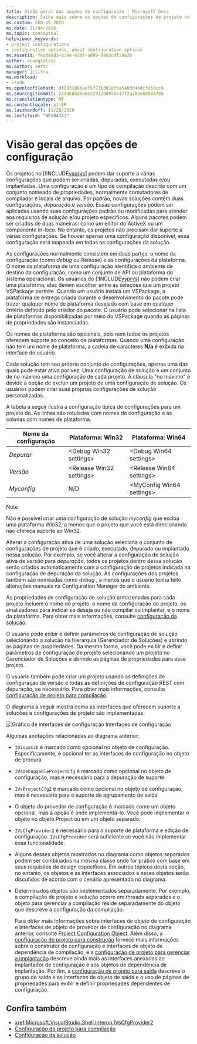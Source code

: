 ```yaml
---
title: Visão geral das opções de configuração | Microsoft Docs
description: Saiba mais sobre as opções de configurações de projeto no Visual Studio. Uma configuração é um tipo de compilação descrito com um conjunto nomeado de propriedades e locais de arquivo.
ms.custom: SEO-VS-2020
ms.date: 11/04/2016
ms.topic: conceptual
helpviewer_keywords:
- project configurations
- configuration options, about configuration options
ms.assetid: f4ad4dd3-b39e-42df-ad89-d403cdf24a2b
author: acangialosi
ms.author: anthc
manager: jillfra
ms.workload:
- vssdk
ms.openlocfilehash: df8931066aef5f7163018fba540dd46dcfe5dcc0
ms.sourcegitcommit: 2244665d5a0e22d12dd976417f2a782e68684705
ms.translationtype: MT
ms.contentlocale: pt-BR
ms.lasthandoff: 11/28/2020
ms.locfileid: "96304743"
---
```

# <a name="configuration-options-overview"></a>Visão geral das opções de configuração
Os projetos no [!INCLUDE[vsprvs](../../code-quality/includes/vsprvs_md.md)] podem dar suporte a várias configurações que podem ser criadas, depuradas, executadas e/ou implantadas. Uma configuração é um tipo de compilação descrito com um conjunto nomeado de propriedades, normalmente comutadores de compilador e locais de arquivo. Por padrão, novas soluções contêm duas configurações, *depuração* e *versão*. Essas configurações podem ser aplicadas usando suas configurações padrão ou modificadas para atender aos requisitos de solução e/ou projeto específicos. Alguns pacotes podem ser criados de duas maneiras: como um editor do ActiveX ou um componente in-loco. No entanto, os projetos não precisam dar suporte a várias configurações. Se houver apenas uma configuração disponível, essa configuração será mapeada em todas as configurações da solução.

 As configurações normalmente consistem em duas partes: o nome da configuração (como *debug* ou *Release*) e as configurações da plataforma. O nome da plataforma de uma configuração identifica o ambiente de destino da configuração, como um conjunto de API ou plataforma do sistema operacional. Os usuários do [!INCLUDE[vsprvs](../../code-quality/includes/vsprvs_md.md)] não podem criar uma plataforma; eles devem escolher entre as seleções que um projeto VSPackage permite. Quando um usuário instala um VSPackage, a plataforma de entrega criada durante o desenvolvimento do pacote pode trazer qualquer nome de plataforma desejado com base em qualquer critério definido pelo criador do pacote. O usuário pode selecionar na lista de plataformas disponibilizadas por meio do VSPackage quando as páginas de propriedades são instanciadas.

 Os nomes de plataforma são opcionais, pois nem todos os projetos oferecem suporte ao conceito de plataformas. Quando uma configuração não tem um nome de plataforma, a cadeia de caracteres **N/a** é exibida na interface do usuário.

 Cada solução tem seu próprio conjunto de configurações, apenas uma das quais pode estar ativa por vez. Uma configuração de solução é um conjunto de no máximo uma configuração de cada projeto. A cláusula "no máximo" é devido à opção de excluir um projeto de uma configuração de solução. Os usuários podem criar suas próprias configurações de solução personalizadas.

 A tabela a seguir ilustra a configuração típica de configurações para um projeto do. As linhas são rotuladas com nomes de configuração e as colunas com nomes de plataforma.

|Nome da configuração|Plataforma: Win32|Plataforma: Win64|
|------------------------|----------------------|----------------------|
|*Depurar*|\<Debug Win32 settings>|\<Debug Win64 settings>|
|*Versão*|\<Release Win32 settings>|\<Release Win64 settings>|
|*Myconfig*|N/D|\<MyConfig Win64 settings>|

> [!NOTE]
> Não é possível criar uma configuração de solução *myconfig* que exclua uma plataforma Win32, a menos que o projeto que você está direcionando não ofereça suporte ao Win32.

 Alterar a configuração ativa de uma solução seleciona o conjunto de configurações de projeto que é criado, executado, depurado ou implantado nessa solução. Por exemplo, se você alterar a configuração de solução ativa de *versão* para *depuração*, todos os projetos dentro dessa solução serão criados automaticamente com a configuração de projetos indicada na configuração de depuração da solução. As configurações dos projetos também são nomeadas como *debug* , a menos que o usuário tenha feito alterações manuais na Configuration Manager do ambiente.

 As propriedades de configuração de solução armazenadas para cada projeto incluem o nome do projeto, o nome da configuração do projeto, os sinalizadores para indicar se deseja ou não compilar ou implantar, e o nome da plataforma. Para obter mais informações, consulte [configuração da solução](../../extensibility/internals/solution-configuration.md).

 O usuário pode exibir e definir parâmetros de configuração de solução selecionando a solução na hierarquia (Gerenciador de Soluções) e abrindo as páginas de propriedades. Da mesma forma, você pode exibir e definir parâmetros de configuração de projeto selecionando um projeto no Gerenciador de Soluções e abrindo as páginas de propriedades para esse projeto.

 O usuário também pode criar um projeto usando as definições de configuração de versão e todas as definições de configuração REST com depuração, se necessário. Para obter mais informações, consulte [configuração de projeto para compilação](../../extensibility/internals/project-configuration-for-building.md).

 O diagrama a seguir mostra como as interfaces que oferecem suporte a soluções e configurações de projeto são implementadas:

 ![Gráfico de interfaces de configuração](../../extensibility/internals/media/vsconfiginterfaces.gif "vsConfigInterfaces") Interfaces de configuração

 Algumas anotações relacionadas ao diagrama anterior:

- `IDispatch` é marcado como opcional no objeto de configuração. Especificamente, é opcional ter as interfaces de configuração no objeto de procura.

- `IVsDebuggableProjectCfg` é marcado como opcional no objeto de configuração, mas é necessário para a depuração de suporte.

- `IVsProjectCfg2` é marcado como opcional no objeto de configuração, mas é necessário para o suporte de agrupamento de saída.

- O objeto do provedor de configuração é marcado como um objeto opcional, mas a opção é onde implementá-lo. Você pode implementar o objeto no objeto Project ou em um objeto separado.

- `IVsCfgProvider2` é necessário para o suporte de plataforma e edição de configuração. `IVsCfgProvider` será suficiente se você não implementar essa funcionalidade.

- Alguns desses objetos mostrados no diagrama como objetos separados podem ser combinados na mesma classe onde for prático com base em seus requisitos de design específicos. Em outros tópicos desta seção, no entanto, os objetos e as interfaces associados a esses objetos serão discutidos de acordo com o cenário apresentado no diagrama.

- Determinados objetos são implementados separadamente. Por exemplo, a compilação de projeto e solução ocorre em threads separados e o objeto para gerenciar a compilação reside separadamente do objeto que descreve a configuração da compilação.

  Para obter mais informações sobre interfaces de objeto de configuração e interfaces de objeto de provedor de configuração no diagrama anterior, consulte [Project Configuration Object](../../extensibility/internals/project-configuration-object.md). Além disso, a [configuração de projeto para construção](../../extensibility/internals/project-configuration-for-building.md) fornece mais informações sobre o construtor de configuração e interfaces de objeto de dependência de compilação, e a [configuração de projeto para gerenciar a implantação](../../extensibility/internals/project-configuration-for-managing-deployment.md) descreve ainda mais as interfaces anexadas ao implantador de configuração e aos objetos de dependência de implantação. Por fim, a [configuração de projeto para saída](../../extensibility/internals/project-configuration-for-output.md) descreve o grupo de saída e as interfaces de objeto de saída e o uso de páginas de propriedades para exibir e definir propriedades dependentes de configuração.

## <a name="see-also"></a>Confira também
- <xref:Microsoft.VisualStudio.Shell.Interop.IVsCfgProvider2>
- [Configuração do projeto para compilação](../../extensibility/internals/project-configuration-for-building.md)
- [Configuração da solução](../../extensibility/internals/solution-configuration.md)
